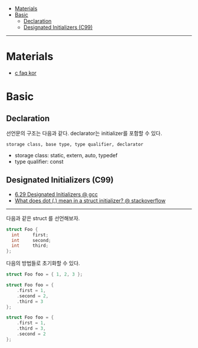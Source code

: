 - [Materials](#materials)
- [Basic](#basic)
  - [Declaration](#declaration)
  - [Designated Initializers (C99)](#designated-initializers-c99)

----

# Materials

* [c faq kor](http://cinsk.github.io/cfaqs/html/cfaqs-ko.html)

# Basic

## Declaration

선언문의 구조는 다음과 같다.
declarator는 initializer를 포함할 수 있다.

```
storage class, base type, type qualifier, declarator 
```

* storage class: static, extern, auto, typedef
* type qualifier: const

## Designated Initializers (C99)

* [6.29 Designated Initializers @ gcc](http://gcc.gnu.org/onlinedocs/gcc/Designated-Inits.html)
* [What does dot (.) mean in a struct initializer? @ stackoverflow](https://stackoverflow.com/questions/8047261/what-does-dot-mean-in-a-struct-initializer)

----

다음과 같은 struct 를 선언해보자.

```c
struct Foo {
  int     first;
  int     second;
  int     third;
};
```

다음의 방법들로 초기화할 수 있다.

```c
struct Foo foo = { 1, 2, 3 };

struct Foo foo = { 
    .first = 1, 
    .second = 2, 
    .third = 3 
};

struct Foo foo = { 
    .first = 1, 
    .third = 3,
    .second = 2
};
```
